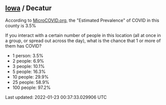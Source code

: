 
## [Iowa](/united-states/iowa) / Decatur

According to [MicroCOVID.org](http://microcovid.org),
the "Estimated Prevalence" of COVID in this county is 3.5%

If you interact with a certain number of people in this location
(all at once in a group, or spread out across the day), what is the chance that
1 or more of them has COVID?

- 1 person: 3.5%
- 2 people: 6.9%
- 3 people: 10.1%
- 5 people: 16.3%
- 10 people: 29.9%
- 25 people: 58.9%
- 100 people: 97.2%

Last updated: 2022-01-23 00:37:33.029906 UTC
